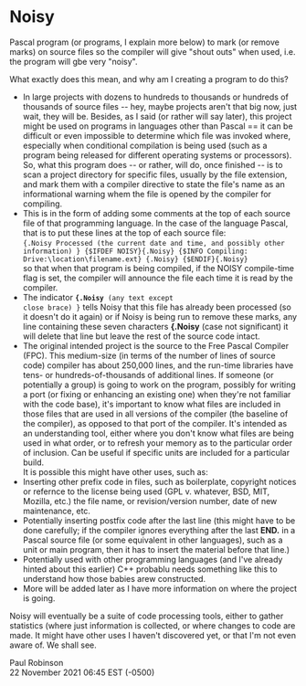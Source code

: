 # Noisy
Pascal program (or programs, I explain more below) to mark (or remove marks) on 
source files so the compiler will give "shout outs" when used, i.e. the program
will gbe very "noisy".

What exactly does this mean, and why am I creating a program to do this? 
* In large projects with dozens to hundreds to thousands or hundreds of 
thousands of source files -- hey, maybe projects aren't that big now, just wait, 
they will be. Besides, as I said (or rather will say later), this project might 
be used on programs in languages other than Pascal ==  it can be difficult or even 
impossible to determine which file was invoked where, especially when conditional 
compilation is being used (such as a program being released for different operating 
systems or processors). So, what this program does -- or rather, will do, once 
finished -- is to scan a project directory for specific files, usually by the file 
extension, and mark them with a compiler directive to state the file's name as an 
informational warning whem the file is opened by the compiler for compiling. 
* This is in the form of adding some comments at the top of each source file of 
that programming language. In the case of the language Pascal, that is to put 
these lines at the top of each source file:<br />
<code>{.Noisy Processed (the current date and time, and possibly other information) }
{$IFDEF NOISY}{.Noisy}
{$INFO Compiling: Drive:\location\filename.ext} {.Noisy}
{$ENDIF}{.Noisy}</code></br>
so that when that program is being compiled, if the NOISY compile-time flag is set, the 
compiler will announce the file each time it is read by the compiler. 
* The indicator <b><code>{.Noisy</code></b><code> (any text except close brace) }</code> 
tells Noisy that this file has already been processed (so it doesn't do it again) or if 
Noisy is being run to remove these marks, any line containing these seven characters 
<b>{.Noisy</b> (case not significant) it will delete that line but leave the rest of the 
source code intact.
* The original intended project is the source to the Free Pascal Compiler (FPC). This 
medium-size (in terms of the number of lines of source code) compiler has about 250,000 
lines, and the run-time libraries have tens- or hundreds-of-thousands of additional 
lines. If someone (or potentially a group) is going to work on the program, possibly for
writing a port (or fixing or enhancing an existing one) when they're not familiar with
the code base), it's important to know what files are included in those files that are 
used in all versions of the compiler  (the baseline of the compiler), as opposed to that 
port of the compiler. It's intended as an understanding tool, either where you don't 
know what files are being used in what order, or to refresh your memory as to the 
particular order of inclusion. Can be useful if specific units are included for a 
particular build.<br />
It is possible this might have other uses, such as: 
* Inserting other prefix code in files, such as boilerplate, copyright notices or 
refernce to the license being used (GPL v. whatever, BSD, MIT, Mozilla, etc.) the 
file name, or revision/version number, date of new maintenance, etc. 
* Potentially inserting postfix code after the last line (this might have to be done 
carefully; if the compiler ignores everything after the last <b>END.</B> in a Pascal
source file (or some equivalent in other languages), such as a unit or main program, 
then it has to insert the material before that line.)
* Potentially used with other programming languages (and I've already hinted about 
this earlier) C++ probablu needs something like this to understand how those babies
arew constructed.
* More will be added later as I have more information on where the project is going.

Noisy will eventually be a suite of code processing tools, either to gather statistics 
(where just information is collected, or where changes to code are made. It might have 
other uses I haven't discovered yet, or that I'm not even aware of. We shall see.

Paul Robinson<br/>
22 November 2021 06:45 EST (-0500)
